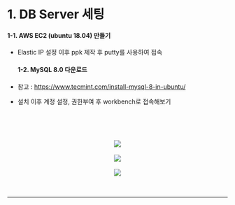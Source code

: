 # 1. DB Server 세팅

#### 	1-1. AWS EC2 (ubuntu 18.04) 만들기

 - Elastic IP 설정 이후 ppk 제작 후 putty를 사용하여 접속

   

   #### 1-2. MySQL 8.0 다운로드

- 참고 : https://www.tecmint.com/install-mysql-8-in-ubuntu/

- 설치 이후 계정 설정, 권한부여 후 workbench로 접속해보기

  <br/>

[HaruGomin-Database]: MySQL

<br/>

<br/>

<center><image src="./images/spring_initializr.PNG"></image></center>

<br/>

<center><image src="./images/project_settings.PNG"></image></center>

<br/>

<center><image src="./images/project_dependencies.PNG"></image></center>

<br/>

<br/>

<hr/>